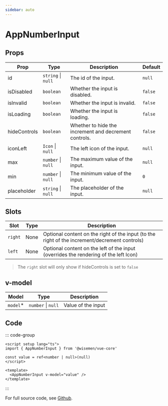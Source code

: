 ```yaml
---
sidebar: auto
---
```



# AppNumberInput
<script setup>
import AppNumberInputPlayground from './AppNumberInputPlayground.vue'
</script>

<AppNumberInputPlayground />

## Props

| Prop          | Type                                         | Description                                          | Default     |
| ------------ | ----------------------------------------------| ---------------------------------------------------- | ----------- |
| id           | `string` \| `null`                            | The id of the input.                                 | `null`      |
| isDisabled   | `boolean`                                     | Whether the input is disabled.                       | `false`     |
| isInvalid    | `boolean`                                     | Whether the input is invalid.                        | `false`     |
| isLoading    | `boolean`                                     | Whether the input is loading.                        | `false`     |
| hideControls | `boolean`                                     | Whether to hide the increment and decrement controls.| `false`     |
| iconLeft     | `Icon` \| `null`                              | The left icon of the input.                          | `null`      |
| max          | `number` \| `null`                            | The maximum value of the input.                      | `null`      |
| min          | `number` \| `null`                            | The minimum value of the input.                      | `0`         |
| placeholder  | `string` \| `null`                            | The placeholder of the input.                        | `null`      |



## Slots

| Slot      | Type | Description                                                                                   |
| --------- | ---- | --------------------------------------------------------------------------------------------- |
| `right`   | None | Optional content on the right of the input (to the right of the increment/decrement controls) |
| `left`    | None | Optional content on the left of the input (overrides the rendering of the left Icon)          |

> The `right` slot will only show if hideControls is set to `false`

## v-model

| Model   | Type               | Description        |
| ------- | ------------------ | ------------------ |
| `model`*| `number` \| `null` | Value of the input |

## Code

::: code-group
```vue [Usage]
<script setup lang="ts">
import { AppNumberInput } from '@wisemen/vue-core'

const value = ref<number | null>(null)
</script>
  
<template>
  <AppNumberInput v-model="value" />
</template>
```
:::

For full source code, see [Github](https://github.com/wisemen-digital/vue-core/blob/main/packages/components/src/components/input/AppNumberInput.vue).